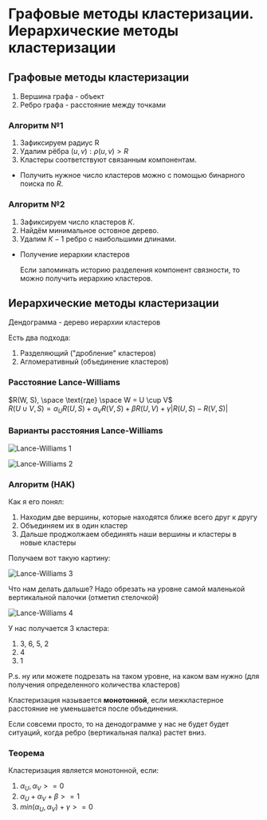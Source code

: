 # Графовые методы кластеризации. Иерархические методы кластеризации

## Графовые методы кластеризации

1) Вершина графа - объект
2) Ребро графа - расстояние между точками

### Алгоритм №1

1) Зафиксируем радиус $\text{R}$
2) Удалим рёбра $(u, v) : \rho(u, v) > R$
3) Кластеры соответствуют связанным компонентам.

- Получить нужное число кластеров можно с помощью бинарного поиска по $R.$

### Алгоритм №2

1) Зафиксируем число кластеров $К$.
2) Найдём минимальное остовное дерево.
3) Удалим $К - 1$ ребро с наибольшими длинами.

- Получение иерархии кластеров

    Если запоминать историю разделения компонент связности, то можно
    получить иерархию кластеров.

## Иерархические методы кластеризации

Дендограмма - дерево иерархии кластеров

Есть два подхода:

1) Разделяющий ("дробление" кластеров)
2) Агломеративный (объединение кластеров)

### Расстояние Lance-Williams

$R(W, S), \space \text{где} \space W = U \cup V$ \
$R(U \cup V, S) = \alpha_{U} R(U, S) + \alpha_{V} R(V, S) + \beta R(U, V) + \gamma |R(U, S) - R(V, S)|$

### Варианты расстояния Lance-Williams

![Lance-Williams 1](assets/Will.png)

![Lance-Williams 2](assets/Will2.png)

### Алгоритм (HAK)

Как я его понял:

1) Находим две вершины, которые находятся ближе всего друг к другу
2) Объединяем их в один кластер
3) Дальше проджолжаем обединять наши вершины и кластеры в новые кластеры

Получаем вот такую картину:

![Lance-Williams 3](assets/TableWill.png)

Что нам делать дальше? Надо обрезать на уровне самой маленькой вертикальной палочки (отметил стелочкой)

![Lance-Williams 4](assets/TableWill2.png)

У нас получается 3 кластера:

1) 3, 6, 5, 2
2) 4
3) 1

P.s. ну или можете подрезать на таком уровне, на каком вам нужно (для получения определенного количества кластеров)

Кластеризация называется **монотонной**, если межкластерное
расстояние не уменьшается после объединения.

Если совсеми просто, то на денодограмме у нас не будет будет ситуаций, когда ребро (вертикальная палка) растет вниз.

### Теорема

Кластеризация является монотонной, если:

1) $\alpha_{U}, \alpha_{V} >= 0$
2) $\alpha_{U} + \alpha_{V} + \beta >= 1$
3) $min(\alpha_{U}, \alpha_{V})+ \gamma >= 0$
